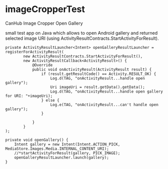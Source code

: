 # imageCropperTest
CanHub Image Cropper Open Gallery


small test app on Java which allows to open Android gallery and returned selected image URI (using ActivityResultContracts.StartActivityForResult).

    private ActivityResultLauncher<Intent> openGalleryResultLauncher = registerForActivityResult(
            new ActivityResultContracts.StartActivityForResult(),
            new ActivityResultCallback<ActivityResult>() {
                @Override
                public void onActivityResult(ActivityResult result) {
                    if (result.getResultCode() == Activity.RESULT_OK) {
                        Log.d(TAG, "onActivityResult...handle open gallery");
                        Uri imageUri = result.getData().getData();
                        Log.d(TAG, "onActivityResult...handle open gallery for URI: "+imageUri);
                    } else {
                        Log.e(TAG, "onActivityResult...can't handle open gallery");
                    }

                }
            }
    );

    private void openGallery() {
        Intent gallery = new Intent(Intent.ACTION_PICK, MediaStore.Images.Media.INTERNAL_CONTENT_URI);
        //*startActivityForResult(gallery, PICK_IMAGE);
        openGalleryResultLauncher.launch(gallery);
    }
